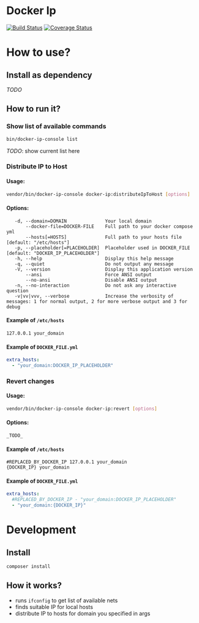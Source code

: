Docker Ip
=========

[![Build Status](https://travis-ci.org/MortalFlesh/docker-ip-php.svg?branch=master)](https://travis-ci.org/MortalFlesh/docker-ip-php)
[![Coverage Status](https://coveralls.io/repos/github/MortalFlesh/docker-ip-php/badge.svg?branch=master)](https://coveralls.io/github/MortalFlesh/docker-ip-php?branch=master)

# How to use?

## Install as dependency

_TODO_

## How to run it?

### Show list of available commands
```bash
bin/docker-ip-console list
```

_TODO_: show current list here

### Distribute IP to Host

#### Usage:
```bash
vendor/bin/docker-ip-console docker-ip:distributeIpToHost [options]
```

#### Options:
       -d, --domain=DOMAIN              Your local domain
           --docker-file=DOCKER-FILE    Full path to your docker compose yml
           --hosts[=HOSTS]              Full path to your hosts file [default: "/etc/hosts"]
       -p, --placeholder[=PLACEHOLDER]  Placeholder used in DOCKER_FILE [default: "DOCKER_IP_PLACEHOLDER"]
       -h, --help                       Display this help message
       -q, --quiet                      Do not output any message
       -V, --version                    Display this application version
           --ansi                       Force ANSI output
           --no-ansi                    Disable ANSI output
       -n, --no-interaction             Do not ask any interactive question
       -v|vv|vvv, --verbose             Increase the verbosity of messages: 1 for normal output, 2 for more verbose output and 3 for debug

#### Example of `/etc/hosts`
```
127.0.0.1 your_domain
```

#### Example of `DOCKER_FILE.yml`
```yaml
extra_hosts:
  - "your_domain:DOCKER_IP_PLACEHOLDER"
```

### Revert changes

#### Usage:
```bash
vendor/bin/docker-ip-console docker-ip:revert [options]
```

#### Options:
    _TODO_

#### Example of `/etc/hosts`
```
#REPLACED_BY_DOCKER_IP 127.0.0.1 your_domain
{DOCKER_IP} your_domain
```

#### Example of `DOCKER_FILE.yml`
```yaml
extra_hosts:
  #REPLACED_BY_DOCKER_IP - "your_domain:DOCKER_IP_PLACEHOLDER"
  - "your_domain:{DOCKER_IP}"
```

# Development

## Install

```bash
composer install
```

## How it works?

- runs `ifconfig` to get list of available nets
- finds suitable IP for local hosts
- distribute IP to hosts for domain you specified in args
